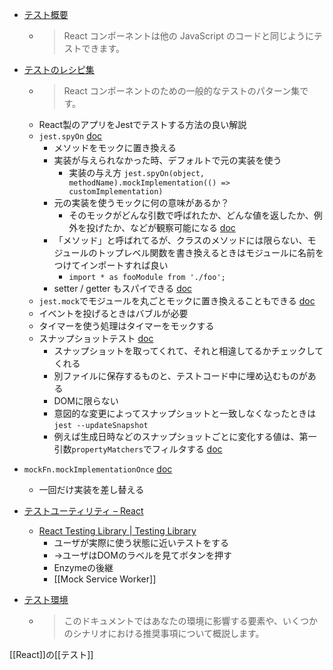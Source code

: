 
- [テスト概要](https://ja.reactjs.org/docs/testing.html)
    - > React コンポーネントは他の JavaScript のコードと同じようにテストできます。
- [テストのレシピ集](https://ja.reactjs.org/docs/testing.html)
    - > React コンポーネントのための一般的なテストのパターン集です。
    - React製のアプリをJestでテストする方法の良い解説
    - `jest.spyOn` [doc](https://jestjs.io/docs/ja/jest-object#jestspyonobject-methodname)
        - メソッドをモックに置き換える
        - 実装が与えられなかった時、デフォルトで元の実装を使う
            - 実装の与え方 `jest.spyOn(object, methodName).mockImplementation(() => customImplementation)`
        - 元の実装を使うモックに何の意味があるか？
            - そのモックがどんな引数で呼ばれたか、どんな値を返したか、例外を投げたか、などが観察可能になる [doc](https://jestjs.io/docs/ja/mock-function-api)
        - 「メソッド」と呼ばれてるが、クラスのメソッドには限らない、モジュールのトップレベル関数を書き換えるときはモジュールに名前をつけてインポートすれば良い
            - `import * as fooModule from './foo';`
        - setter / getter もスパイできる [doc](https://jestjs.io/docs/ja/jest-object#jestspyonobject-methodname-accesstype)
    - `jest.mock`でモジュールを丸ごとモックに置き換えることもできる [doc](https://jestjs.io/docs/ja/jest-object#jestmockmodulename-factory-options)
    - イベントを投げるときはバブルが必要
    - タイマーを使う処理はタイマーをモックする
    - スナップショットテスト [doc](https://jestjs.io/docs/ja/snapshot-testing)
        - スナップショットを取ってくれて、それと相違してるかチェックしてくれる
        - 別ファイルに保存するものと、テストコード中に埋め込むものがある
        - DOMに限らない
        - 意図的な変更によってスナップショットと一致しなくなったときは`jest --updateSnapshot`
        - 例えば生成日時などのスナップショットごとに変化する値は、第一引数`propertyMatchers`でフィルタする [doc](https://jestjs.io/docs/ja/snapshot-testing#property-matchers)

- `mockFn.mockImplementationOnce` [doc](https://jestjs.io/docs/ja/mock-function-api#mockfnmockimplementationoncefn)
    - 一回だけ実装を差し替える

- [テストユーティリティ – React](https://ja.reactjs.org/docs/test-utils.html)
    - [React Testing Library | Testing Library](https://testing-library.com/docs/react-testing-library/intro/)
        - ユーザが実際に使う状態に近いテストをする
        - →ユーザはDOMのラベルを見てボタンを押す
        - Enzymeの後継
        - [[Mock Service Worker]]


- [テスト環境](https://ja.reactjs.org/docs/testing-environments.html)
    - > このドキュメントではあなたの環境に影響する要素や、いくつかのシナリオにおける推奨事項について概説します。



[[React]]の[[テスト]]
